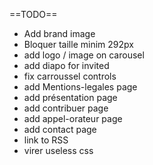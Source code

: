 ==TODO==
- Add brand image
- Bloquer taille minim 292px
- add logo / image on carousel
- add diapo for invited
- fix carroussel controls
- add Mentions-legales page
- add présentation page
- add contribuer page
- add appel-orateur page
- add contact page
- link to RSS
- virer useless css

